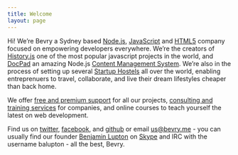 ```yaml
---
title: Welcome
layout: page
---
```


Hi! We’re Bevry a Sydney based [Node.js](http://en.wikipedia.org/wiki/Nodejs), [JavaScript](http://en.wikipedia.org/wiki/JavaScript) and [HTML5](http://en.wikipedia.org/wiki/HTML5) company focused on empowering developers everywhere. We’re the creators of [History.js](http://historyjs.net) one of the most popular javascript projects in the world, and [DocPad](http://docpad.org) an amazing Node.js [Content Management System](http://en.wikipedia.org/wiki/Content_management_system). We’re also in the process of setting up several [Startup Hostels](http://startuphostel.org) all over the world, enabling entreprenuers to travel, collaborate, and live their dream lifestyles cheaper than back home.

We offer [free and premium support](/support) for all our projects, [consulting and training services](/services) for companies, and online courses to teach yourself the latest on web development.

Find us on [twitter](/twitter), [facebook](/facebook), and [github](/github) or email [us@bevry.me](mailto:us@bevry.me) - you can usually find our founder [Benjamin Lupton](http://balupton.com) on [Skype](skype:balupton?add) and IRC with the username balupton - all the best, Bevry.